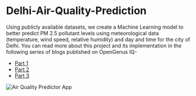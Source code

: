 # Delhi-Air-Quality-Prediction
Using publicly available datasets, we create a Machine Learning model to better predict PM 2.5 pollutant levels using meteorological data (temperature, wind speed, relative humidity) and day and time for the city of Delhi. You can read more about this project and its implementation in the following series of blogs published on OpenGenus IQ- 
* [Part 1](https://iq.opengenus.org/predicting-air-pollution-levels-part1/) 
* [Part 2](https://iq.opengenus.org/predicting-air-pollution-levels-part2/) 
* [Part 3](https://iq.opengenus.org/predicting-air-pollution-levels-part3/) 


![Air Quality Predictor App](https://i.imgur.com/ZfgJyYc.png)
